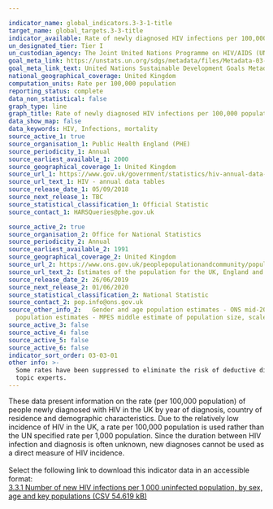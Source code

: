 ```yaml
---

indicator_name: global_indicators.3-3-1-title
target_name: global_targets.3-3-title
indicator_available: Rate of newly diagnosed HIV infections per 100,000 population, by sex, age and ethnicity
un_designated_tier: Tier I
un_custodian_agency: The Joint United Nations Programme on HIV/AIDS (UNAIDS)
goal_meta_link: https://unstats.un.org/sdgs/metadata/files/Metadata-03-03-01.pdf
goal_meta_link_text: United Nations Sustainable Development Goals Metadata (PDF 372 KB)
national_geographical_coverage: United Kingdom
computation_units: Rate per 100,000 population
reporting_status: complete
data_non_statistical: false
graph_type: line
graph_title: Rate of newly diagnosed HIV infections per 100,000 population
data_show_map: false
data_keywords: HIV, Infections, mortality
source_active_1: true
source_organisation_1: Public Health England (PHE)
source_periodicity_1: Annual
source_earliest_available_1: 2000
source_geographical_coverage_1: United Kingdom
source_url_1: https://www.gov.uk/government/statistics/hiv-annual-data-tables
source_url_text_1: HIV - annual data tables
source_release_date_1: 05/09/2018
source_next_release_1: TBC
source_statistical_classification_1: Official Statistic
source_contact_1: HARSQueries@phe.gov.uk

source_active_2: true
source_organisation_2: Office for National Statistics
source_periodicity_2: Annual
source_earliest_available_2: 1991
source_geographical_coverage_2: United Kingdom
source_url_2: https://www.ons.gov.uk/peoplepopulationandcommunity/populationandmigration/populationestimates/datasets/populationestimatesforukenglandandwalesscotlandandnorthernireland
source_url_text_2: Estimates of the population for the UK, England and Wales, Scotland and Northern Ireland
source_release_date_2: 26/06/2019
source_next_release_2: 01/06/2020
source_statistical_classification_2: National Statistic
source_contact_2: pop.info@ons.gov.uk
source_other_info_2:   Gender and age population estimates - ONS mid-2017 population estimates. Exposure category population estimates - Multi-Parameter Evidence Synthesis (MPES) middle estimate of population size, scaled to the adult (15+) population from ONS mid-2017 population estimates. Ethnicity
  population estimates - MPES middle estimate of population size, scaled to the all-age population from ONS mid-2017 population estimates.
source_active_3: false
source_active_4: false
source_active_5: false
source_active_6: false
indicator_sort_order: 03-03-01
other info: >-
  Some rates have been suppressed to eliminate the risk of deductive disclosure (numerator <5 and denominator <10,000). Secondary masking has been undertaken where necessary. Data follows the UN specification for this indicator. This indicator has been identified in collaboration with
  topic experts.
---
```

These data present information on the rate (per 100,000 population) of people newly diagnosed with HIV in the UK by year of diagnosis, country of residence and demographic characteristics. Due to the relatively low incidence of HIV in the UK, a rate per 100,000 population is used rather than the UN specified rate per 1,000 population. Since the duration between HIV infection and diagnosis is often unknown, new diagnoses cannot be used as a direct measure of HIV incidence.<br><br>Select the following link to download this indicator data in an accessible format:<br>[3.3.1 Number of new HIV infections per 1,000 uninfected population, by sex, age and key populations (CSV 54.619 kB)](https://sustainabledevelopment-uk.github.io/sdg-data/data/3-3-1.csv)